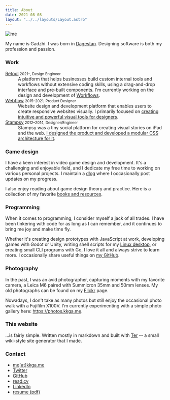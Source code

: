 ```yaml
---
title: About
date: 2021-08-08
layout: "../../layouts/Layout.astro"
---
```


![me](./leica.webp "me")

My name is Gadzhi. I was born in
[Dagestan](https://wikipedia.org/wiki/Dagestan). Designing software is both my
profession and passion.

### Work

<dl class="cols-3 items-baseline">

<dt>
<a class='font-medium md:leading-snug' href="https://retool.com" rel="external">Retool</a>
<small class='block font-medium md:leading-snug'>2021&ndash;, Design Engineer</small>
</dt>

<dd class="span-2 mb-5 text-base">
A platform that helps businesses build custom
internal tools and workflows without extensive coding skills, using a
drag-and-drop interface and pre-built components.
I'm currently working on the design and development of
<a rel="external" href="https://retool.com/products/workflows/">Workflows</a>.
</dd>

<dt>
<a href="https://webflow.com" class='font-medium md:leading-snug' rel="external">Webflow</a>
<small class='block font-medium md:leading-snug'>2015&ndash;2021, Product Designer</small>
</dt>

<dd class="span-2 mb-5 text-base">
Website design and development platform that
enables users to create responsive websites visually.
I primarily focused on <a href="/work/webflow">creating intuitive and powerful visual tools for designers</a>.
</dd>

<dt>
<a href="https://stampsy.com" class='font-medium md:leading-snug' rel="external">Stampsy</a>
<small class='block font-medium md:leading-snug'>2012&ndash;2014, Designer/Engineer</small>
</dt>

<dd class="span-2 text-base">
Stampsy was a tiny social platform for creating
visual stories on iPad and the web. <a href="/work/stampsy">I designed the product and developed a modular CSS architecture
for it</a>.</dd>
</dl>

### Game design

I have a keen interest in video game design and development. It's a challenging
and enjoyable field, and I dedicate my free time to working on various personal
projects. I maintain a [dlog](/dlog) where I occasionally post updates on my
progress.

I also enjoy reading about game design theory and practice. Here is a collection
of my favorite [books and resources](/notes/gamedesign-resources.md).

### Programming

When it comes to programming, I consider myself a jack of all trades. I have
been tinkering with code for as long as I can remember, and it continues to
bring me joy and make time fly.

Whether it's creating design prototypes with JavaScript at work, developing
games with Godot or Unity, writing shell scripts for my
[Linux desktop](https://github.com/kkga/dotfiles), or creating small CLI
programs with Go, I love it all and always strive to learn more. I occasionally
share useful things on [my GitHub](https://github.com/kkga).

### Photography

In the past, I was an avid photographer, capturing moments with my favorite
camera, a Leica M6 paired with Summicron 35mm and 50mm lenses. My old
photographs can be found on my
[Flickr](https://www.flickr.com/photos/gadzhi/albums) page.

Nowadays, I don't take as many photos but still enjoy the occasional photo walk
with a Fujifilm X100V. I'm currently experimenting with a simple photo gallery
here: https://photos.kkga.me.

### This website

...is fairly simple. Written mostly in markdown and built with
[Ter](https://ter.kkga.me) -- a small wiki-style site generator that I made.

### Contact

<ul class="divide-dot flex items-baseline list-none p-0">
<li><a href="mailto:me@kkga.me">me[at]kkga.me</a></li>
<li><a href="https://twitter.com/kkga_">Twitter</a></li>
<li><a href="https://github.com/kkga">GitHub</a></li>
<li><a href="https://read.cv/kkga">read.cv</a></li>
<li><a href="https://www.linkedin.com/in/gadzhi">LinkedIn</a></li>
<li><a href="/files/resume-gadzhi.pdf">resume (pdf)</a></li>
</ul>

